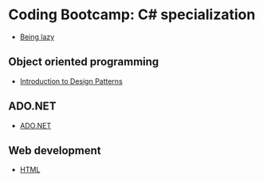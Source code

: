 # Coding Bootcamp: C# specialization
* [Being lazy](common/lazy.md)

## Object oriented programming
* [Introduction to Design Patterns](common/designPatterns.md)

## ADO.NET
* [ADO.NET](cs/adonet.md)

## Web development
* [HTML](common/web-html.md)
